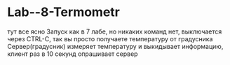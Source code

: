 # Lab--8-Termometr
тут все ясно
Запуск как в 7 лабе, но никаких команд нет, выключается через CTRL-C, так вы просто получаете температуру от градусника
Сервер(градусник) измеряет температуру и выкидывает информацию, клиент раз в 10 секунд опрашивает сервер
